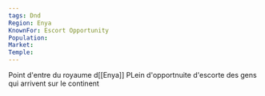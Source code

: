 ```yaml
---
tags: Dnd
Region: Enya
KnownFor: Escort Opportunity
Population: 
Market: 
Temple:
---
```


Point d'entre du royaume d[[Enya]]
PLein d'opportnuite d'escorte des gens qui arrivent sur le continent